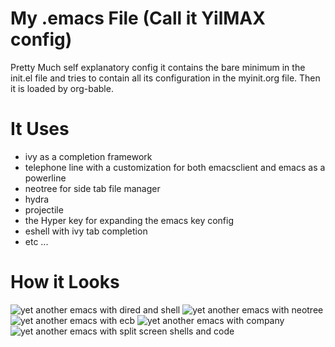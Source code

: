 # My .emacs File (Call it YilMAX config)

Pretty Much self explanatory config it contains the bare minimum in the init.el file and tries to contain all its configuration in the myinit.org file. Then it is loaded by org-bable.

# It Uses
  + ivy as a completion framework
  + telephone line with a customization for both emacsclient and emacs as a powerline
  + neotree for side tab file manager
  + hydra
  + projectile
  + the Hyper key for expanding the emacs key config
  + eshell with ivy tab completion
  + etc ...

# How it Looks
![yet another emacs with dired and shell](https://github.com/yilkalargaw/yet-another-emacs/blob/master/screenshots/Screenshot_2018-10-07_22-11-01.png)
![yet another emacs with neotree](https://github.com/yilkalargaw/yet-another-emacs/blob/master/screenshots/Screenshot_2018-10-07_22-12-08.png)
![yet another emacs with ecb](https://github.com/yilkalargaw/yet-another-emacs/blob/master/screenshots/Screenshot_2018-10-07_22-12-38.png)
![yet another emacs with company](https://github.com/yilkalargaw/yet-another-emacs/blob/master/screenshots/Screenshot_2018-10-07_22-16-06.png)
![yet another emacs with split screen shells and code](https://github.com/yilkalargaw/yet-another-emacs/blob/master/screenshots/Screenshot_2018-10-07_22-16-43.png)
